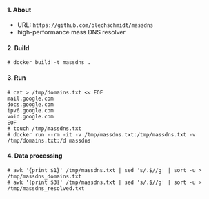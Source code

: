 #### 1. About

- URL: `https://github.com/blechschmidt/massdns`
- high-performance mass DNS resolver

#### 2. Build
```
# docker build -t massdns .
```

#### 3. Run
```
# cat > /tmp/domains.txt << EOF
mail.google.com
docs.google.com
ipv6.google.com
void.google.com
EOF
# touch /tmp/massdns.txt
# docker run --rm -it -v /tmp/massdns.txt:/tmp/massdns.txt -v /tmp/domains.txt:/d massdns
```

#### 4. Data processing

```
# awk '{print $1}' /tmp/massdns.txt | sed 's/.$//g' | sort -u > /tmp/massdns_domains.txt
# awk '{print $3}' /tmp/massdns.txt | sed 's/.$//g' | sort -u > /tmp/massdns_resolved.txt
```

